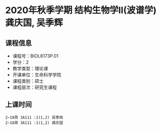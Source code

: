 # 2020年秋季学期 结构生物学II(波谱学) 龚庆国, 吴季辉






## 课程信息

- 课程号：BIOL6173P.01
- 学分：2
- 教学类型：理论课
- 开课单位：生命科学学院
- 课程类别：硕士
- 课程层次：研究生课程

## 上课时间

```
2~18周 3A111 :1(1,2) 吴季辉
2~18周 3A111 :1(1,2) 龚庆国
```

